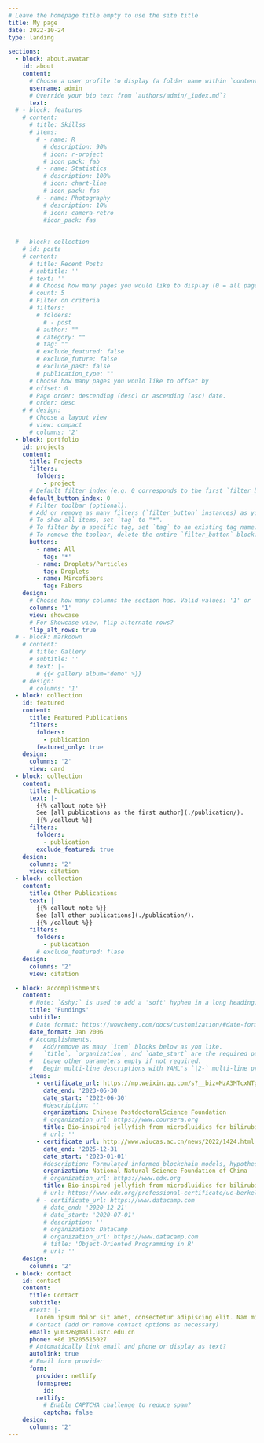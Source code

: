 ```yaml
---
# Leave the homepage title empty to use the site title
title: My page
date: 2022-10-24
type: landing

sections:
  - block: about.avatar
    id: about
    content:
      # Choose a user profile to display (a folder name within `content/authors/`)
      username: admin
      # Override your bio text from `authors/admin/_index.md`?
      text:
  # - block: features
    # content:
      # title: Skillss
      # items:
        # - name: R
          # description: 90%
          # icon: r-project
          # icon_pack: fab
        # - name: Statistics
          # description: 100%
          # icon: chart-line
          # icon_pack: fas
        # - name: Photography
          # description: 10%
          # icon: camera-retro
          #icon_pack: fas
  
  
  # - block: collection
    # id: posts
    # content:
      # title: Recent Posts
      # subtitle: ''
      # text: ''
      # # Choose how many pages you would like to display (0 = all pages)
      # count: 5
      # Filter on criteria
      # filters:
        # folders:
          # - post
        # author: ""
        # category: ""
        # tag: ""
        # exclude_featured: false
        # exclude_future: false
        # exclude_past: false
        # publication_type: ""
      # Choose how many pages you would like to offset by
      # offset: 0
      # Page order: descending (desc) or ascending (asc) date.
      # order: desc
    # # design:
      # Choose a layout view
      # view: compact
      # columns: '2'
  - block: portfolio
    id: projects
    content:
      title: Projects
      filters:
        folders:
          - project
      # Default filter index (e.g. 0 corresponds to the first `filter_button` instance below).
      default_button_index: 0
      # Filter toolbar (optional).
      # Add or remove as many filters (`filter_button` instances) as you like.
      # To show all items, set `tag` to "*".
      # To filter by a specific tag, set `tag` to an existing tag name.
      # To remove the toolbar, delete the entire `filter_button` block.
      buttons:
        - name: All
          tag: '*'
        - name: Droplets/Particles
          tag: Droplets
        - name: Mircofibers
          tag: Fibers
    design:
      # Choose how many columns the section has. Valid values: '1' or '2'.
      columns: '1'
      view: showcase
      # For Showcase view, flip alternate rows?
      flip_alt_rows: true
  # - block: markdown
    # content:
      # title: Gallery
      # subtitle: ''
      # text: |-
        # {{< gallery album="demo" >}}
    # design:
      # columns: '1'
  - block: collection
    id: featured
    content:
      title: Featured Publications
      filters:
        folders:
          - publication
        featured_only: true
    design:
      columns: '2'
      view: card
  - block: collection
    content:
      title: Publications
      text: |-
        {{% callout note %}}
        See [all publications as the first author](./publication/).
        {{% /callout %}}
      filters:
        folders:
          - publication
        exclude_featured: true
    design:
      columns: '2'
      view: citation
  - block: collection
    content:
      title: Other Publications
      text: |-
        {{% callout note %}}
        See [all other publications](./publication/).
        {{% /callout %}}
      filters:
        folders:
          - publication
        # exclude_featured: flase
    design:
      columns: '2'
      view: citation

  - block: accomplishments
    content:
      # Note: `&shy;` is used to add a 'soft' hyphen in a long heading.
      title: 'Fundings'
      subtitle:
      # Date format: https://wowchemy.com/docs/customization/#date-format
      date_format: Jan 2006
      # Accomplishments.
      #   Add/remove as many `item` blocks below as you like.
      #   `title`, `organization`, and `date_start` are the required parameters.
      #   Leave other parameters empty if not required.
      #   Begin multi-line descriptions with YAML's `|2-` multi-line prefix.
      items:
        - certificate_url: https://mp.weixin.qq.com/s?__biz=MzA3MTcxNTgwMw==&mid=2650960896&idx=2&sn=6bb97682f2d9deebf6306a4cbd11f230&chksm=84df8ab4b3a803a24eb4280bfadcaef376418fed3c7176c864eaea7d3b14e7b563b00414df8e&scene=27
          date_end: '2023-06-30'
          date_start: '2022-06-30'
          #description: ''
          organization: Chinese PostdoctoralScience Foundation
          # organization_url: https://www.coursera.org
          title: Bio-inspired jellyfish from microdluidics for bilirubin adsorption
          # url: ''
        - certificate_url: http://www.wiucas.ac.cn/news/2022/1424.html
          date_end: '2025-12-31'
          date_start: '2023-01-01'
          #description: Formulated informed blockchain models, hypotheses, and use cases.
          organization: National Natural Science Foundation of China
          # organization_url: https://www.edx.org
          title: Bio-inspired jellyfish from microdluidics for bilirubin adsorption water decontanination
          # url: https://www.edx.org/professional-certificate/uc-berkeleyx-blockchain-fundamentals
        # - certificate_url: https://www.datacamp.com
          # date_end: '2020-12-21'
          # date_start: '2020-07-01'
          # description: ''
          # organization: DataCamp
          # organization_url: https://www.datacamp.com
          # title: 'Object-Oriented Programming in R'
          # url: ''
    design:
      columns: '2'
  - block: contact
    id: contact
    content:
      title: Contact
      subtitle:
      #text: |-
        Lorem ipsum dolor sit amet, consectetur adipiscing elit. Nam mi diam, venenatis ut magna et, vehicula efficitur enim.
      # Contact (add or remove contact options as necessary)
      email: yu0326@mail.ustc.edu.cn
      phone: +86 15205515027
      # Automatically link email and phone or display as text?
      autolink: true
      # Email form provider
      form:
        provider: netlify
        formspree:
          id:
        netlify:
          # Enable CAPTCHA challenge to reduce spam?
          captcha: false
    design:
      columns: '2'
---
```

